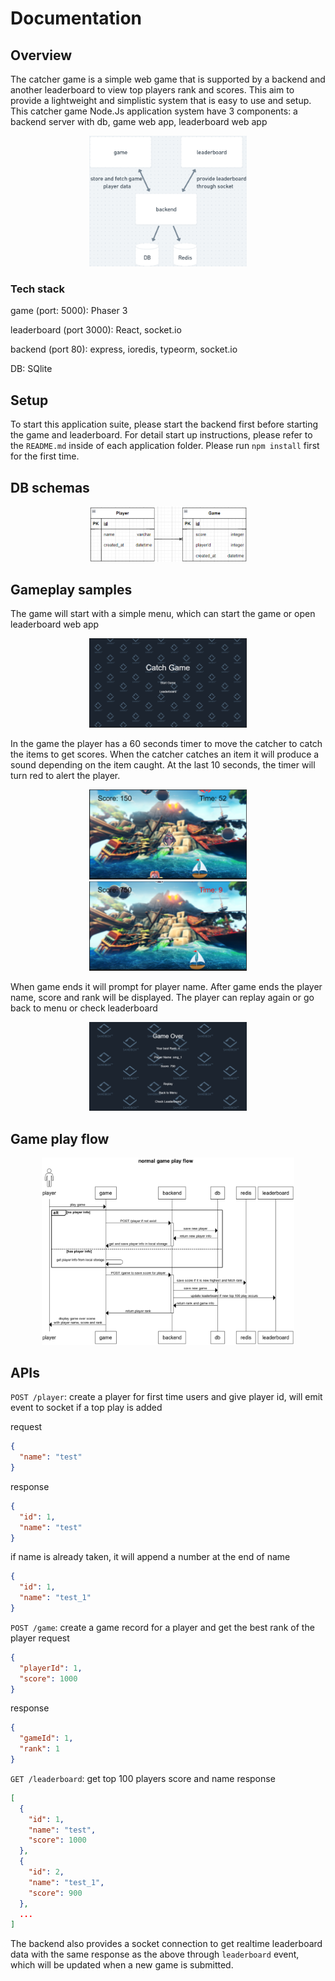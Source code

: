 # Documentation

## Overview
The catcher game is a simple web game that is supported by a backend and another leaderboard to view top players rank and scores.
This aim to provide a lightweight and simplistic system that is easy to use and setup.
This catcher game Node.Js application system have 3 components: a backend server with db, game web app, leaderboard web app
<p align="center">
    <img src="architecture.png" alt="architecture" width="50%">
</p>

### Tech stack
game (port: 5000): Phaser 3

leaderboard (port 3000): React, socket.io

backend (port 80): express, ioredis, typeorm, socket.io

DB: SQlite

## Setup
To start this application suite, please start the backend first before starting the game and leaderboard.
For detail start up instructions, please refer to the `README.md` inside of each application folder.
Please run ```npm install``` first for the first time.
## DB schemas
<p align="center">
    <img src="schemas.png" alt="schemas" width="50%">
</p>

## Gameplay samples
The game will start with a simple menu, which can start the game or open leaderboard web app
<p align="center">
    <img src="start.png" alt="game start" width="50%">
</p>
In the game the player has a 60 seconds timer to move the catcher to catch the items to get scores.
When the catcher catches an item it will produce a sound depending on the item caught. 
At the last 10 seconds, the timer will turn red to alert the player.
<p align="center">
    <img src="game1.png" alt="game scene" width="50%">
    <img src="game2.png" alt="game scene" width="50%">
</p>
When game ends it will prompt for player name. After game ends the player name, score and rank will be displayed. 
The player can replay again or go back to menu or check leaderboard
<p align="center">
    <img src="over.png" alt="game end" width="50%">
</p>

## Game play flow
<p align="center">
    <img src="flow.png" alt="game flow" width="80%">
</p>

## APIs
`POST /player`: create a player for first time users and give player id, will emit event to socket if a top play is added

request
```json
{
  "name": "test"
}
```
response
```json
{
  "id": 1,
  "name": "test"
}
```
if name is already taken, it will append a number at the end of name
```json
{
  "id": 1,
  "name": "test_1"
}
```

`POST /game`: create a game record for a player and get the best rank of the player
request
```json
{
  "playerId": 1,
  "score": 1000
}
```
response
```json
{
  "gameId": 1,
  "rank": 1
}
```
`GET /leaderboard`: get top 100 players score and name
response

```json
[
  {
    "id": 1,
    "name": "test",
    "score": 1000
  },
  {
    "id": 2,
    "name": "test_1",
    "score": 900
  },
  ...
]
```

The backend also provides a socket connection to get realtime leaderboard data with the same response as the above through `leaderboard` event,
which will be updated when a new game is submitted.